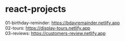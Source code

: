# react-projects
01-birthday-reminder: https://bdayremainder.netlify.app <br/>
02-tours: https://display-tours.netlify.app             <br/>
03-reviews: https://customers-review.netlify.app        <br/>
